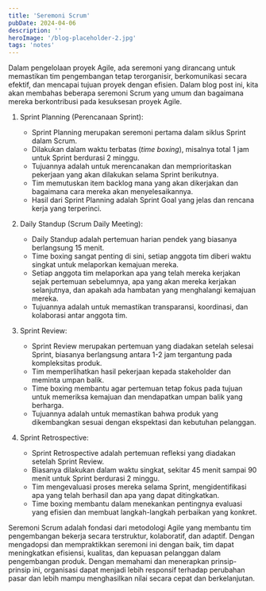 ```yaml
---
title: 'Seremoni Scrum'
pubDate: 2024-04-06
description: ''
heroImage: '/blog-placeholder-2.jpg'
tags: 'notes'
---
```


Dalam pengelolaan proyek Agile, ada seremoni yang dirancang untuk memastikan tim pengembangan tetap terorganisir, berkomunikasi secara efektif, dan mencapai tujuan proyek dengan efisien. Dalam blog post ini, kita akan membahas beberapa seremoni Scrum yang umum dan bagaimana mereka berkontribusi pada kesuksesan proyek Agile.

1. Sprint Planning (Perencanaan Sprint):
   - Sprint Planning merupakan seremoni pertama dalam siklus Sprint dalam Scrum.
   - Dilakukan dalam waktu terbatas (*time boxing*), misalnya total 1 jam untuk Sprint berdurasi 2 minggu.
   - Tujuannya adalah untuk merencanakan dan memprioritaskan pekerjaan yang akan dilakukan selama Sprint berikutnya.
   - Tim memutuskan item backlog mana yang akan dikerjakan dan bagaimana cara mereka akan menyelesaikannya.
   - Hasil dari Sprint Planning adalah Sprint Goal yang jelas dan rencana kerja yang terperinci.

2. Daily Standup (Scrum Daily Meeting):
   - Daily Standup adalah pertemuan harian pendek yang biasanya berlangsung 15 menit.
   - Time boxing sangat penting di sini, setiap anggota tim diberi waktu singkat untuk melaporkan kemajuan mereka.
   - Setiap anggota tim melaporkan apa yang telah mereka kerjakan sejak pertemuan sebelumnya, apa yang akan mereka kerjakan selanjutnya, dan apakah ada hambatan yang menghalangi kemajuan mereka.
   - Tujuannya adalah untuk memastikan transparansi, koordinasi, dan kolaborasi antar anggota tim.

3. Sprint Review:
   - Sprint Review merupakan pertemuan yang diadakan setelah selesai Sprint, biasanya berlangsung antara 1-2 jam tergantung pada kompleksitas produk.
   - Tim memperlihatkan hasil pekerjaan kepada stakeholder dan meminta umpan balik.
   - Time boxing membantu agar pertemuan tetap fokus pada tujuan untuk memeriksa kemajuan dan mendapatkan umpan balik yang berharga.
   - Tujuannya adalah untuk memastikan bahwa produk yang dikembangkan sesuai dengan ekspektasi dan kebutuhan pelanggan.

4. Sprint Retrospective:
   - Sprint Retrospective adalah pertemuan refleksi yang diadakan setelah Sprint Review.
   - Biasanya dilakukan dalam waktu singkat, sekitar 45 menit sampai 90 menit untuk Sprint berdurasi 2 minggu.
   - Tim mengevaluasi proses mereka selama Sprint, mengidentifikasi apa yang telah berhasil dan apa yang dapat ditingkatkan.
   - Time boxing membantu dalam menekankan pentingnya evaluasi yang efisien dan membuat langkah-langkah perbaikan yang konkret.
   
Seremoni Scrum adalah fondasi dari metodologi Agile yang membantu tim pengembangan bekerja secara terstruktur, kolaboratif, dan adaptif. Dengan mengadopsi dan mempraktikkan seremoni ini dengan baik, tim dapat meningkatkan efisiensi, kualitas, dan kepuasan pelanggan dalam pengembangan produk. Dengan memahami dan menerapkan prinsip-prinsip ini, organisasi dapat menjadi lebih responsif terhadap perubahan pasar dan lebih mampu menghasilkan nilai secara cepat dan berkelanjutan.